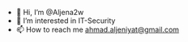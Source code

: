 - 👋 Hi, I’m @Aljena2w
- 👀 I’m interested in IT-Security
- 📫 How to reach me ahmad.aljeniyat@gmail.com

<!---
Aljena2w/Aljena2w is a ✨ special ✨ repository because its `README.md` (this file) appears on your GitHub profile.
You can click the Preview link to take a look at your changes.
--->
